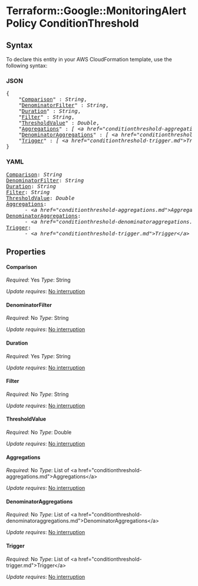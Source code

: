 # Terraform::Google::MonitoringAlertPolicy ConditionThreshold

## Syntax

To declare this entity in your AWS CloudFormation template, use the following syntax:

### JSON

<pre>
{
    "<a href="#comparison" title="Comparison">Comparison</a>" : <i>String</i>,
    "<a href="#denominatorfilter" title="DenominatorFilter">DenominatorFilter</a>" : <i>String</i>,
    "<a href="#duration" title="Duration">Duration</a>" : <i>String</i>,
    "<a href="#filter" title="Filter">Filter</a>" : <i>String</i>,
    "<a href="#thresholdvalue" title="ThresholdValue">ThresholdValue</a>" : <i>Double</i>,
    "<a href="#aggregations" title="Aggregations">Aggregations</a>" : <i>[ &lt;a href=&#34;conditionthreshold-aggregations.md&#34;&gt;Aggregations&lt;/a&gt;, ... ]</i>,
    "<a href="#denominatoraggregations" title="DenominatorAggregations">DenominatorAggregations</a>" : <i>[ &lt;a href=&#34;conditionthreshold-denominatoraggregations.md&#34;&gt;DenominatorAggregations&lt;/a&gt;, ... ]</i>,
    "<a href="#trigger" title="Trigger">Trigger</a>" : <i>[ &lt;a href=&#34;conditionthreshold-trigger.md&#34;&gt;Trigger&lt;/a&gt;, ... ]</i>
}
</pre>

### YAML

<pre>
<a href="#comparison" title="Comparison">Comparison</a>: <i>String</i>
<a href="#denominatorfilter" title="DenominatorFilter">DenominatorFilter</a>: <i>String</i>
<a href="#duration" title="Duration">Duration</a>: <i>String</i>
<a href="#filter" title="Filter">Filter</a>: <i>String</i>
<a href="#thresholdvalue" title="ThresholdValue">ThresholdValue</a>: <i>Double</i>
<a href="#aggregations" title="Aggregations">Aggregations</a>: <i>
      - &lt;a href=&#34;conditionthreshold-aggregations.md&#34;&gt;Aggregations&lt;/a&gt;</i>
<a href="#denominatoraggregations" title="DenominatorAggregations">DenominatorAggregations</a>: <i>
      - &lt;a href=&#34;conditionthreshold-denominatoraggregations.md&#34;&gt;DenominatorAggregations&lt;/a&gt;</i>
<a href="#trigger" title="Trigger">Trigger</a>: <i>
      - &lt;a href=&#34;conditionthreshold-trigger.md&#34;&gt;Trigger&lt;/a&gt;</i>
</pre>

## Properties

#### Comparison

_Required_: Yes
_Type_: String

_Update requires_: [No interruption](https://docs.aws.amazon.com/AWSCloudFormation/latest/UserGuide/using-cfn-updating-stacks-update-behaviors.html#update-no-interrupt)

#### DenominatorFilter

_Required_: No
_Type_: String

_Update requires_: [No interruption](https://docs.aws.amazon.com/AWSCloudFormation/latest/UserGuide/using-cfn-updating-stacks-update-behaviors.html#update-no-interrupt)

#### Duration

_Required_: Yes
_Type_: String

_Update requires_: [No interruption](https://docs.aws.amazon.com/AWSCloudFormation/latest/UserGuide/using-cfn-updating-stacks-update-behaviors.html#update-no-interrupt)

#### Filter

_Required_: No
_Type_: String

_Update requires_: [No interruption](https://docs.aws.amazon.com/AWSCloudFormation/latest/UserGuide/using-cfn-updating-stacks-update-behaviors.html#update-no-interrupt)

#### ThresholdValue

_Required_: No
_Type_: Double

_Update requires_: [No interruption](https://docs.aws.amazon.com/AWSCloudFormation/latest/UserGuide/using-cfn-updating-stacks-update-behaviors.html#update-no-interrupt)

#### Aggregations

_Required_: No
_Type_: List of &lt;a href=&#34;conditionthreshold-aggregations.md&#34;&gt;Aggregations&lt;/a&gt;

_Update requires_: [No interruption](https://docs.aws.amazon.com/AWSCloudFormation/latest/UserGuide/using-cfn-updating-stacks-update-behaviors.html#update-no-interrupt)

#### DenominatorAggregations

_Required_: No
_Type_: List of &lt;a href=&#34;conditionthreshold-denominatoraggregations.md&#34;&gt;DenominatorAggregations&lt;/a&gt;

_Update requires_: [No interruption](https://docs.aws.amazon.com/AWSCloudFormation/latest/UserGuide/using-cfn-updating-stacks-update-behaviors.html#update-no-interrupt)

#### Trigger

_Required_: No
_Type_: List of &lt;a href=&#34;conditionthreshold-trigger.md&#34;&gt;Trigger&lt;/a&gt;

_Update requires_: [No interruption](https://docs.aws.amazon.com/AWSCloudFormation/latest/UserGuide/using-cfn-updating-stacks-update-behaviors.html#update-no-interrupt)

